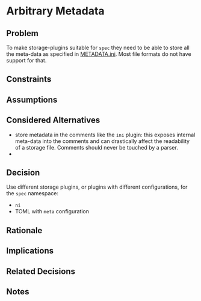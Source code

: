 # Arbitrary Metadata

## Problem

To make storage-plugins suitable for `spec` they need to be able to store
all the meta-data as specified in [METADATA.ini](/doc/METADATA.ini).
Most file formats do not have support for that.

## Constraints

## Assumptions

## Considered Alternatives

- store metadata in the comments like the `ini` plugin:
  this exposes internal meta-data into the comments and
  can drastically affect the readability of a storage file.
  Comments should never be touched by a parser.
- 

## Decision

Use different storage plugins, or plugins with different configurations,
for the `spec` namespace:

- `ni`
- TOML with `meta` configuration

## Rationale

## Implications

## Related Decisions

## Notes
